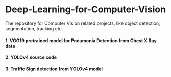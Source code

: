 # Deep-Learning-for-Computer-Vision
The repository for Computer Vision related projects, like object detection, segmentation, tracking etc.
#### 1.  VGG19 pretrained model for Pneumonia Detection from Chest X Ray data
#### 2.  YOLOv4 source code
#### 3.  Traffic Sign detection from YOLOv4 model
